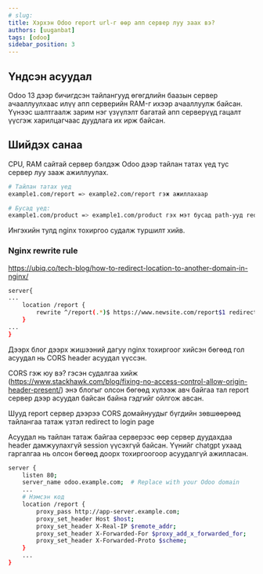 ```yaml
---
# slug:
title: Хэрхэн Odoo report url-г өөр апп сервер луу заах вэ?
authors: [uuganbat]
tags: [odoo]
sidebar_position: 3
---
```


## Үндсэн асуудал

Odoo 13 дээр бичигдсэн тайлангууд өгөгдлийн баазын сервер ачааллуулхаас илүү апп серверийн RAM-г ихээр ачааллуулж байсан. Үүнээс шалтгаалж зарим нэг үзүүлэлт багатай апп серверүүд гацалт үүсгэж харилцагчаас дуудлага их ирж байсан.

## Шийдэх санаа

CPU, RAM сайтай сервер бэлдэж Odoo дээр тайлан татах үед тус сервер луу зааж ажиллуулах.

```bash title="Жишээ нь:"
# Тайлан татах үед
example1.com/report => example2.com/report гэж ажиллахаар

# Бусад үед:
example1.com/product => example1.com/product гэх мэт бусад path-ууд redirect хийх шаардлагагүй
```

Ингэхийн тулд nginx тохиргоо судалж туршилт хийв.

### Nginx rewrite rule

https://ubiq.co/tech-blog/how-to-redirect-location-to-another-domain-in-nginx/

```bash title="nginx odoo13.conf"
server{
...
    location /report {
        rewrite ^/report(.*)$ https://www.newsite.com/report$1 redirect;
    }
...
}
```

Дээрх блог дээрх жишээний дагуу nginx тохиргоог хийсэн бөгөөд гол асуудал нь CORS header асуудал үүссэн.

CORS гэж юу вэ? гэсэн судалгаа хийж (https://www.stackhawk.com/blog/fixing-no-access-control-allow-origin-header-present/) энэ блогыг олсон бөгөөд хүлээж авч байгаа тал report сервер дээр асуудал байсан байна гэдгийг ойлгож авсан.

Шууд report сервер дээрээ CORS домайнуудыг бүгдийн зөвшөөрөөд тайлангаа татаж үзтэл redirect to login page

Асуудал нь тайлан татаж байгаа серверээс өөр сервер дуудахдаа header дамжуулахгүй session үүсэхгүй байсан. Үүнийг chatgpt ухаад гаргалгаа нь олсон бөгөөд доорх тохиргоогоор асуудалгүй ажилласан.

```bash title="nginx odoo13.conf"
server {
    listen 80;
    server_name odoo.example.com;  # Replace with your Odoo domain
    ...
    # Нэмсэн код
    location /report {
        proxy_pass http://app-server.example.com;
        proxy_set_header Host $host;
        proxy_set_header X-Real-IP $remote_addr;
        proxy_set_header X-Forwarded-For $proxy_add_x_forwarded_for;
        proxy_set_header X-Forwarded-Proto $scheme;
    }
    ...
}
```
